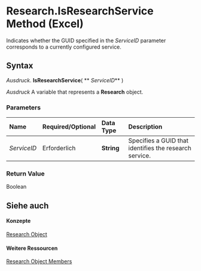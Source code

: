 
# Research.IsResearchService Method (Excel)

Indicates whether the GUID specified in the  _ServiceID_ parameter corresponds to a currently configured service.


## Syntax

 _Ausdruck_. **IsResearchService**( ** _ServiceID_** )

 _Ausdruck_ A variable that represents a **Research** object.


### Parameters



|**Name**|**Required/Optional**|**Data Type**|**Description**|
|:-----|:-----|:-----|:-----|
| _ServiceID_|Erforderlich|**String**|Specifies a GUID that identifies the research service.|

### Return Value

Boolean


## Siehe auch


#### Konzepte


[Research Object](de9d8a1d-4942-88f4-ba8c-30bd06e1f24b.md)
#### Weitere Ressourcen


[Research Object Members](http://msdn.microsoft.com/library/c749811e-c5ee-4d35-ef27-f6b1aedffc99%28Office.15%29.aspx)